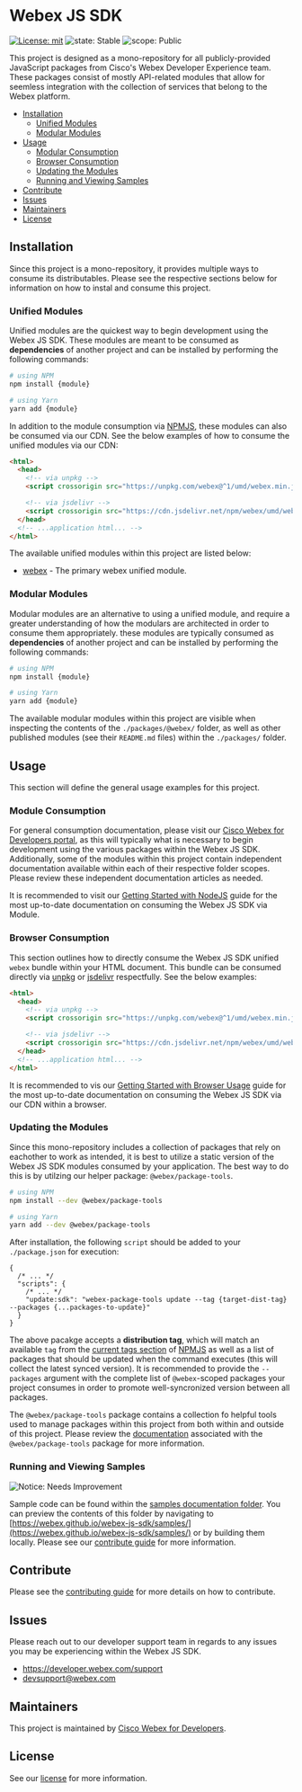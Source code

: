 # Webex JS SDK

[![License: mit](https://img.shields.io/badge/License-Cisco-blueviolet?style=flat-square)](https://github.com/webex/webex-js-sdk/blob/master/LICENSE)
![state: Stable](https://img.shields.io/badge/State-Stable-blue?style=flat-square)
![scope: Public](https://img.shields.io/badge/Scope-Public-darkgreen?style=flat-square)

This project is designed as a mono-repository for all publicly-provided JavaScript packages from Cisco's Webex Developer Experience team. These packages consist of mostly API-related modules that allow for seemless integration with the collection of services that belong to the Webex platform.

* [Installation](#installation)
  * [Unified Modules](#unified-modules)
  * [Modular Modules](#modular-modules)
* [Usage](#usage)
  * [Modular Consumption](#modular-consumption)
  * [Browser Consumption](#browser-consumption)
  * [Updating the Modules](#updating-the-modules)
  * [Running and Viewing Samples](#running-and-viewing-samples)
* [Contribute](#contribute)
* [Issues](#issues)
* [Maintainers](#maintainers)
* [License](#license)

## Installation

Since this project is a mono-repository, it provides multiple ways to consume its distributables. Please see the respective sections below for information on how to instal and consume this project.

### Unified Modules

Unified modules are the quickest way to begin development using the Webex JS SDK. These modules are meant to be consumed as **dependencies** of another project and can be installed by performing the following commands:

```bash
# using NPM
npm install {module}

# using Yarn
yarn add {module}
```

In addition to the module consumption via [NPMJS](https://www.npmjs.com/), these modules can also be consumed via our CDN. See the below examples of how to consume the unified modules via our CDN:

```html
<html>
  <head>
    <!-- via unpkg -->
    <script crossorigin src="https://unpkg.com/webex@^1/umd/webex.min.js"></script>

    <!-- via jsdelivr -->
    <script crossorigin src="https://cdn.jsdelivr.net/npm/webex/umd/webex.min.js"></script>
  </head>
  <!-- ...application html... -->
</html>
```

The available unified modules within this project are listed below:

* [webex](./packages/webex/) - The primary webex unified module.

### Modular Modules

Modular modules are an alternative to using a unified module, and require a greater understanding of how the modulars are architected in order to consume them appropriately. these modules are typically consumed as **dependencies** of another project and can be installed by performing the following commands:

```bash
# using NPM
npm install {module}

# using Yarn
yarn add {module}
```

The available modular modules within this project are visible when inspecting the contents of the `./packages/@webex/` folder, as well as other published modules (see their `README.md` files) within the `./packages/` folder.

## Usage

This section will define the general usage examples for this project.

### Module Consumption

For general consumption documentation, please visit our [Cisco Webex for Developers portal](https://developer.webex.com/), as this will typically what is necessary to begin development using the various packages within the Webex JS SDK. Additionally, some of the modules within this project contain independent documentation available within each of their respective folder scopes. Please review these independent documentation articles as needed.

It is recommended to visit our [Getting Started with NodeJS](https://developer.webex.com/docs/sdks/node) guide for the most up-to-date documentation on consuming the Webex JS SDK via Module.

### Browser Consumption

This section outlines how to directly consume the Webex JS SDK unified `webex` bundle within your HTML document. This bundle can be consumed directly via [unpkg](https://unpkg.com/) or [jsdelivr](https://jsdelivr.com/) respectfully. See the below examples:

```html
<html>
  <head>
    <!-- via unpkg -->
    <script crossorigin src="https://unpkg.com/webex@^1/umd/webex.min.js"></script>

    <!-- via jsdelivr -->
    <script crossorigin src="https://cdn.jsdelivr.net/npm/webex/umd/webex.min.js"></script>
  </head>
  <!-- ...application html... -->
</html>
```

It is recommended to vis our [Getting Started with Browser Usage](https://developer.webex.com/docs/sdks/browser) guide for the most up-to-date documentation on consuming the Webex JS SDK via our CDN within a browser.

### Updating the Modules

Since this mono-repository includes a collection of packages that rely on eachother to work as intended, it is best to utilize a static version of the Webex JS SDK modules consumed by your application. The best way to do this is by utilzing our helper package: `@webex/package-tools`.

```bash
# using NPM
npm install --dev @webex/package-tools

# using Yarn
yarn add --dev @webex/package-tools
```

After installation, the following `script` should be added to your `./package.json` for execution:

```jsonc
{
  /* ... */
  "scripts": {
    /* ... */
    "update:sdk": "webex-package-tools update --tag {target-dist-tag} --packages {...packages-to-update}"
  }
}
```

The above pacakge accepts a **distribution tag**, which will match an available `tag` from the [current tags section](https://www.npmjs.com/package/webex?activeTab=versions) of [NPMJS](https://www.npmjs.com/) as well as a list of packages that should be updated when the command executes (this will collect the latest synced version). It is recommended to provide the `--packages` argument with the complete list of `@webex`-scoped packages your project consumes in order to promote well-syncronized version between all packages.

The `@webex/package-tools` package contains a collection fo helpful tools used to manage packages within this project from both within and outside of this project. Please review the [documentation](./packages/tools/package/) associated with the `@webex/package-tools` package for more information.

### Running and Viewing Samples

![Notice: Needs Improvement](https://img.shields.io/badge/Notice-Needs%20Improvement-darkred?style=flat-square)

Sample code can be found within the [samples documentation folder](./docs/samples). You can preview the contents of this folder by navigating to [https://webex.github.io/webex-js-sdk/samples/](https://webex.github.io/webex-js-sdk/samples/) or by building them locally. Please see our [contribute guide](./CONTRIBUTING.md) for more information.

## Contribute

Please see the [contributing guide]('./CONTRIBUTING.md) for more details on how to contribute.

## Issues

Please reach out to our developer support team in regards to any issues you may be experiencing within the Webex JS SDK.

* <https://developer.webex.com/support>
* <devsupport@webex.com>

## Maintainers

This project is maintained by [Cisco Webex for Developers](https://developer.webex.com/).

## License

See our [license](./LICENSE) for more information.